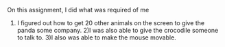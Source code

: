 On this assignment, I did what was required of me
 1) I figured out how to get 20 other animals on the screen to give the panda some company.
 2)I was also able to give the crocodile someone to talk to.
 3)I also was able to make the mouse movable. 